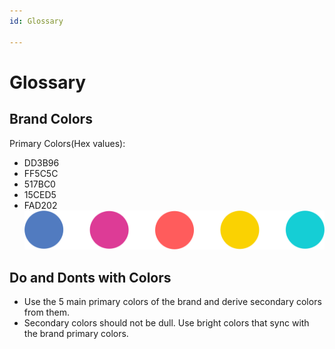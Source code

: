 ```yaml
---
id: Glossary

---
```


# Glossary

## Brand Colors
Primary Colors(Hex values): 
- DD3B96
- FF5C5C
- 517BC0
- 15CED5
- FAD202
![ColorPalette](./images/ColorPalette.png "ColorPalette")


## Do and Donts with Colors
- Use the 5 main primary colors of the brand and derive secondary colors from them. 
- Secondary colors should not be dull. Use bright colors that sync with the brand primary colors.


